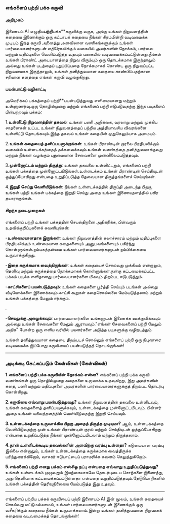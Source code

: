 ### எங்களைப் பற்றி பக்க கருவி

#### அறிமுகம்
இணையம் AI எழுதிய**பற்றி**பக்க**கருவிக்கு வருக, அங்கு உங்கள் நிறுவனத்தின் கதையை இணைக்கும் ஒரு கட்டாயக் கதையை நீங்கள் சிரமமின்றி வடிவமைக்க முடியும்.இந்த கருவி அனைத்து அளவிலான வணிகங்களுக்கும் உங்கள் பார்வையாளர்களுடன் எதிரொலிக்கும் வகையில் அவர்களின் நோக்கம், பார்வை மற்றும் மதிப்புகளை வெளிப்படுத்த உதவும் வகையில் வடிவமைக்கப்பட்டுள்ளது.நீங்கள் உங்கள் பிராண்ட் அடையாளத்தை நிறுவ விரும்பும் ஒரு தொடக்கமாக இருந்தாலும் அல்லது உங்கள் படத்தைப் புதுப்பிப்பதை நோக்கமாகக் கொண்ட ஒரு நிறுவப்பட்ட நிறுவனமாக இருந்தாலும், உங்கள் தனித்துவமான கதையை காண்பிப்பதற்கான சரியான தளத்தை எங்கள் கருவி வழங்குகிறது.

#### பயன்பாட்டு வழிகாட்டி
அமெரிக்கப் பக்கத்தைப் பற்றி**பயன்படுத்துவது எளிமையானது மற்றும் உள்ளுணர்வு.ஒரு தொழில்முறை மற்றும் எங்களைப் பற்றி ஈடுபடுவதற்கு இந்த படிகளைப் பின்பற்றவும் பக்கம்:

1.**உள்ளீட்டு நிறுவனத்தின் தகவல்**: உங்கள் பணி அறிக்கை, வரலாறு மற்றும் முக்கிய சாதனைகள் உட்பட உங்கள் நிறுவனத்தைப் பற்றிய அத்தியாவசிய விவரங்களை உள்ளிட்டு தொடங்கவும்.இந்த தகவல் உங்கள் கதையின் முதுகெலும்பாக அமையும்.

2.**உங்கள் கதையைத் தனிப்பயனாக்குங்கள்**: உங்கள் பிராண்டின் குரலை பிரதிபலிக்கும் வகையில் உள்ளடக்கத்தைத் தக்கவைக்கவும்.உங்கள் வணிகத்தை தனித்துவமாக்குவது மற்றும் நீங்கள் வழங்கும் புதுமையான சேவைகளை முன்னிலைப்படுத்தவும்.

3.**முன்னோட்டம் மற்றும் திருத்து**: உங்கள் தகவலை உள்ளிட்டதும், எங்களைப் பற்றி உங்கள் பக்கத்தை முன்னோட்டமிடுங்கள்.உள்ளடக்கம் உங்கள் பிராண்டின் செய்தியுடன் ஒத்துப்போகிறது என்பதை உறுதிப்படுத்த தேவையான திருத்தங்களைச் செய்யுங்கள்.

4.**இறுதி செய்து வெளியிடுங்கள்**: நீங்கள் உள்ளடக்கத்தில் திருப்தி அடைந்த பிறகு, உங்கள் பற்றி உங்கள் பக்கத்தை இறுதி செய்து அதை உங்கள் இணையதளத்தில் பகிர தயாராகுங்கள்.

#### சிறந்த நடைமுறைகள்
எங்களைப் பற்றி உங்கள் பக்கத்தின் செயல்திறனை அதிகரிக்க, பின்வரும் உதவிக்குறிப்புகளைக் கவனியுங்கள்:

-**உண்மையானதாக இருங்கள்**: உங்கள் நிறுவனத்தின் கலாச்சாரம் மற்றும் மதிப்புகளை பிரதிபலிக்கும் உண்மையான கதைகளையும் அனுபவங்களையும் பகிர்ந்து கொள்ளுங்கள்.நம்பகத்தன்மை உங்கள் பார்வையாளர்களுடன் நம்பிக்கையை உருவாக்குகிறது.

-**இதை சுருக்கமாக வைத்திருங்கள்**: உங்கள் கதையைச் சொல்வது முக்கியம் என்றாலும், தெளிவு மற்றும் சுருக்கத்தை நோக்கமாகக் கொள்ளுங்கள்.நன்கு கட்டமைக்கப்பட்ட பக்கம் படிக்க எளிதானது பார்வையாளர்களை மிகவும் திறம்பட ஈடுபடுத்தும்.

-**காட்சிகளைப் பயன்படுத்தவும்**: உங்கள் கதைகளை பூர்த்தி செய்யும் படங்கள் அல்லது வீடியோக்களை இணைக்கவும்.காட்சி கூறுகள் கதைசொல்லலை மேம்படுத்தலாம் மற்றும் உங்கள் பக்கத்தை மேலும் ஈர்க்கும்.

.

-**செயலுக்கு அழைக்கவும்**: பார்வையாளர்களை உங்களுடன் இணைக்க ஊக்குவிக்கவும் அல்லது உங்கள் சேவைகளை மேலும் ஆராயவும்."எங்கள் சேவைகளைப் பற்றி மேலும் அறிக" போன்ற ஒரு எளிய வரியில் பயனர்களை அடுத்த படிகளுக்கு வழிநடத்தும்.

உங்கள் தனித்துவமான கதையை திறம்படச் சொல்லும் எங்களைப் பற்றி ஒரு நிபுணரை வடிவமைக்க இப்போது கருவியைப் பயன்படுத்தத் தொடங்குங்கள்!

---

### அடிக்கடி கேட்கப்படும் கேள்விகள் (கேள்விகள்)

**1.எங்களைப் பற்றி பக்க கருவியின் நோக்கம் என்ன?**
எங்களைப் பற்றி பக்க கருவி வணிகங்கள் ஒரு தொழில்முறை கதைகளை உருவாக்க உதவுகிறது, இது அவர்களின் கதை, பணி மற்றும் மதிப்புகளை அவர்களின் பார்வையாளர்களுக்குத் திறம்பட தொடர்பு கொள்கிறது.

**2.கருவியை எவ்வாறு பயன்படுத்துவது?**
உங்கள் நிறுவனத்தின் தகவலை உள்ளிடவும், உங்கள் கதைகளைத் தனிப்பயனாக்கவும், உள்ளடக்கத்தை முன்னோட்டமிடவும், பின்னர் அதை உங்கள் வலைத்தளத்தில் வெளியிடுவதற்கு இறுதி செய்யவும்.

**3.உள்ளடக்கத்தை உருவாக்கிய பிறகு அதைத் திருத்த முடியுமா?**
ஆம், உள்ளடக்கத்தை வெளியிடுவதற்கு முன் உங்கள் பிராண்டின் குரல் மற்றும் செய்தியுடன் ஒத்துப்போகிறது என்பதை உறுதிப்படுத்த நீங்கள் முன்னோட்டமிடலாம் மற்றும் திருத்தலாம்.

**4.நான் உள்ளிடக்கூடிய தகவல்களின் அளவிற்கு வரம்பு உள்ளதா?**
கடுமையான வரம்பு இல்லை என்றாலும், உங்கள் உள்ளடக்கத்தை சுருக்கமாக வைத்திருக்க பரிந்துரைக்கிறோம், வாசகர் ஈடுபாட்டைப் பராமரிக்க கவனம் செலுத்துகிறோம்.

**5.எங்களைப் பற்றி எனது பக்கம் எஸ்சிஓ நட்பு என்பதை எவ்வாறு உறுதிப்படுத்துவது?**
உங்கள் உள்ளடக்கம் முழுவதும் இயற்கையாகவே தொடர்புடைய சொற்களை இணைத்து, அது தெளிவாக கட்டமைக்கப்பட்டுள்ளதா என்பதை உறுதிப்படுத்தவும்.தேடுபொறிகளில் உங்கள் பக்கத்தின் தெரிவுநிலையை மேம்படுத்த இது உதவும்.

---

எங்களைப் பற்றிய பக்கக் கருவியைப் பற்றி இணையம் AI இன் மூலம், உங்கள் கதையைச் சொல்வது மட்டுமல்லாமல், உங்கள் பார்வையாளர்களுடன் இணைக்கும் ஒரு வசீகரிக்கும் கதையை நீங்கள் உருவாக்கலாம்.இன்று உங்கள் தனித்துவமான நிறுவனக் கதையை வடிவமைக்கத் தொடங்குங்கள்!